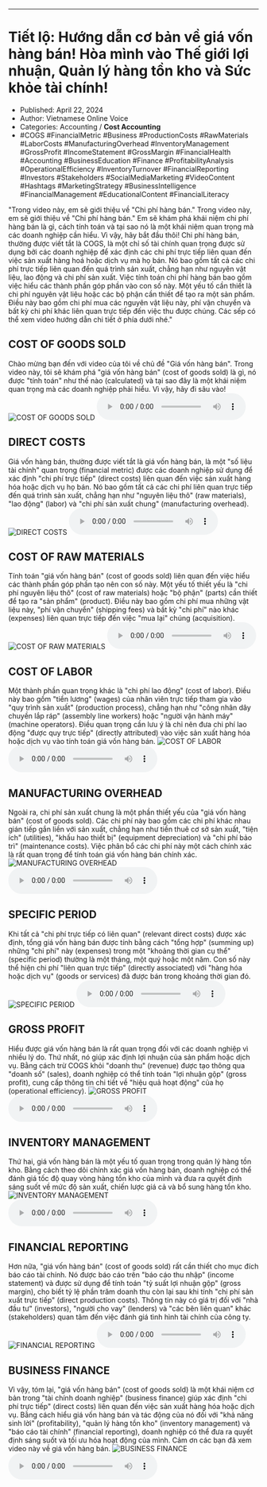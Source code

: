 
---

# Tiết lộ: Hướng dẫn cơ bản về giá vốn hàng bán! Hòa mình vào Thế giới lợi nhuận, Quản lý hàng tồn kho và Sức khỏe tài chính!

- Published: April 22, 2024
- Author: Vietnamese Online Voice
- Categories: Accounting / **Cost Accounting**
- #COGS #FinancialMetric #Business #ProductionCosts #RawMaterials #LaborCosts #ManufacturingOverhead #InventoryManagement #GrossProfit #IncomeStatement #GrossMargin #FinancialHealth #Accounting #BusinessEducation #Finance #ProfitabilityAnalysis #OperationalEfficiency #InventoryTurnover #FinancialReporting #Investors #Stakeholders #SocialMediaMarketing #VideoContent #Hashtags #MarketingStrategy #BusinessIntelligence #FinancialManagement #EducationalContent #FinancialLiteracy

"Trong video này, em sẽ giới thiệu về "Chi phí hàng bán." Trong video này, em sẽ giới thiệu về "Chi phí hàng bán." Em sẽ khám phá khái niệm chi phí hàng bán là gì, cách tính toán và tại sao nó là một khái niệm quan trọng mà các doanh nghiệp cần hiểu. Vì vậy, hãy bắt đầu thôi! Chi phí hàng bán, thường được viết tắt là COGS, là một chỉ số tài chính quan trọng được sử dụng bởi các doanh nghiệp để xác định các chi phí trực tiếp liên quan đến việc sản xuất hàng hoá hoặc dịch vụ mà họ bán. Nó bao gồm tất cả các chi phí trực tiếp liên quan đến quá trình sản xuất, chẳng hạn như nguyên vật liệu, lao động và chi phí sản xuất. Việc tính toán chi phí hàng bán bao gồm việc hiểu các thành phần góp phần vào con số này. Một yếu tố cần thiết là chi phí nguyên vật liệu hoặc các bộ phận cần thiết để tạo ra một sản phẩm. Điều này bao gồm chi phí mua các nguyên vật liệu này, phí vận chuyển và bất kỳ chi phí khác liên quan trực tiếp đến việc thu được chúng. Các sếp có thể xem video hướng dẫn chi tiết ở phía dưới nhé."


## COST OF GOODS SOLD

Chào mừng bạn đến với video của tôi về chủ đề "Giá vốn hàng bán". Trong video này, tôi sẽ khám phá "giá vốn hàng bán" (cost of goods sold) là gì, nó được "tính toán" như thế nào (calculated) và tại sao đây là một khái niệm quan trọng mà các doanh nghiệp phải hiểu. Vì vậy, hãy đi sâu vào!
![COST OF GOODS SOLD](https://http-archiver-apis-production-80.schnworks.com/storage/images/transitions/2024-04-22/transition--34916631524-Montserrat-Bold-512DA8.jpg)
<audio controls>
    <source src="https://http-archiver-apis-production-80.schnworks.com/storage/audio/file-6754152059.mp3" type="audio/mpeg">
</audio>



## DIRECT COSTS

Giá vốn hàng bán, thường được viết tắt là giá vốn hàng bán, là một "số liệu tài chính" quan trọng (financial metric) được các doanh nghiệp sử dụng để xác định "chi phí trực tiếp" (direct costs) liên quan đến việc sản xuất hàng hóa hoặc dịch vụ họ bán. Nó bao gồm tất cả các chi phí liên quan trực tiếp đến quá trình sản xuất, chẳng hạn như "nguyên liệu thô" (raw materials), "lao động" (labor) và "chi phí sản xuất chung" (manufacturing overhead).
![DIRECT COSTS](https://http-archiver-apis-production-80.schnworks.com/storage/images/transitions/2024-04-22/transition--49789576414-Montserrat-Black-673AB7.jpg)
<audio controls>
    <source src="https://http-archiver-apis-production-80.schnworks.com/storage/audio/file-25666843112.mp3" type="audio/mpeg">
</audio>



## COST OF RAW MATERIALS

Tính toán "giá vốn hàng bán" (cost of goods sold) liên quan đến việc hiểu các thành phần góp phần tạo nên con số này. Một yếu tố thiết yếu là "chi phí nguyên liệu thô" (cost of raw materials) hoặc "bộ phận" (parts) cần thiết để tạo ra "sản phẩm" (product). Điều này bao gồm chi phí mua những vật liệu này, "phí vận chuyển" (shipping fees) và bất kỳ "chi phí" nào khác (expenses) liên quan trực tiếp đến việc "mua lại" chúng (acquisition).
![COST OF RAW MATERIALS](https://http-archiver-apis-production-80.schnworks.com/storage/images/transitions/2024-04-22/transition--2236590717-Montserrat-Regular-880E4F.jpg)
<audio controls>
    <source src="https://http-archiver-apis-production-80.schnworks.com/storage/audio/file-509895705.mp3" type="audio/mpeg">
</audio>



## COST OF LABOR

Một thành phần quan trọng khác là "chi phí lao động" (cost of labor). Điều này bao gồm "tiền lương" (wages) của nhân viên trực tiếp tham gia vào "quy trình sản xuất" (production process), chẳng hạn như "công nhân dây chuyền lắp ráp" (assembly line workers) hoặc "người vận hành máy" (machine operators). Điều quan trọng cần lưu ý là chỉ nên đưa chi phí lao động "được quy trực tiếp" (directly attributed) vào việc sản xuất hàng hóa hoặc dịch vụ vào tính toán giá vốn hàng bán.
![COST OF LABOR](https://http-archiver-apis-production-80.schnworks.com/storage/images/transitions/2024-04-22/transition-8957495467-Montserrat-Thin-880E4F.jpg)
<audio controls>
    <source src="https://http-archiver-apis-production-80.schnworks.com/storage/audio/file-12350126695.mp3" type="audio/mpeg">
</audio>



## MANUFACTURING OVERHEAD

Ngoài ra, chi phí sản xuất chung là một phần thiết yếu của "giá vốn hàng bán" (cost of goods sold). Các chi phí này bao gồm các chi phí khác nhau gián tiếp gắn liền với sản xuất, chẳng hạn như tiền thuê cơ sở sản xuất, "tiện ích" (utilities), "khấu hao thiết bị" (equipment depreciation) và "chi phí bảo trì" (maintenance costs). Việc phân bổ các chi phí này một cách chính xác là rất quan trọng để tính toán giá vốn hàng bán chính xác.
![MANUFACTURING OVERHEAD](https://http-archiver-apis-production-80.schnworks.com/storage/images/transitions/2024-04-22/transition-43252135475-Montserrat-Regular-512DA8.jpg)
<audio controls>
    <source src="https://http-archiver-apis-production-80.schnworks.com/storage/audio/file-14324233978.mp3" type="audio/mpeg">
</audio>



## SPECIFIC PERIOD

Khi tất cả "chi phí trực tiếp có liên quan" (relevant direct costs) được xác định, tổng giá vốn hàng bán được tính bằng cách "tổng hợp" (summing up) những "chi phí" này (expenses) trong một "khoảng thời gian cụ thể" (specific period) thường là một tháng, một quý hoặc một năm. Con số này thể hiện chi phí "liên quan trực tiếp" (directly associated) với "hàng hóa hoặc dịch vụ" (goods or services) đã được bán trong khoảng thời gian đó.
![SPECIFIC PERIOD](https://http-archiver-apis-production-80.schnworks.com/storage/images/transitions/2024-04-22/transition-21248966629-Montserrat-Bold-7B1FA2.jpg)
<audio controls>
    <source src="https://http-archiver-apis-production-80.schnworks.com/storage/audio/file-24590981320.mp3" type="audio/mpeg">
</audio>



## GROSS PROFIT

Hiểu được giá vốn hàng bán là rất quan trọng đối với các doanh nghiệp vì nhiều lý do. Thứ nhất, nó giúp xác định lợi nhuận của sản phẩm hoặc dịch vụ. Bằng cách trừ COGS khỏi "doanh thu" (revenue) được tạo thông qua "doanh số" (sales), doanh nghiệp có thể tính toán "lợi nhuận gộp" (gross profit), cung cấp thông tin chi tiết về "hiệu quả hoạt động" của họ (operational efficiency).
![GROSS PROFIT](https://http-archiver-apis-production-80.schnworks.com/storage/images/transitions/2024-04-22/transition--24939303208-Montserrat-Bold-673AB7.jpg)
<audio controls>
    <source src="https://http-archiver-apis-production-80.schnworks.com/storage/audio/file-929798035.mp3" type="audio/mpeg">
</audio>



## INVENTORY MANAGEMENT

Thứ hai, giá vốn hàng bán là một yếu tố quan trọng trong quản lý hàng tồn kho. Bằng cách theo dõi chính xác giá vốn hàng bán, doanh nghiệp có thể đánh giá tốc độ quay vòng hàng tồn kho của mình và đưa ra quyết định sáng suốt về mức độ sản xuất, chiến lược giá cả và bổ sung hàng tồn kho.
![INVENTORY MANAGEMENT](https://http-archiver-apis-production-80.schnworks.com/storage/images/transitions/2024-04-22/transition--3427672013-Montserrat-Medium-1A237E.jpg)
<audio controls>
    <source src="https://http-archiver-apis-production-80.schnworks.com/storage/audio/file-3008514994.mp3" type="audio/mpeg">
</audio>



## FINANCIAL REPORTING

Hơn nữa, "giá vốn hàng bán" (cost of goods sold) rất cần thiết cho mục đích báo cáo tài chính. Nó được báo cáo trên "báo cáo thu nhập" (income statement) và được sử dụng để tính toán "tỷ suất lợi nhuận gộp" (gross margin), cho biết tỷ lệ phần trăm doanh thu còn lại sau khi tính "chi phí sản xuất trực tiếp" (direct production costs). Thông tin này có giá trị đối với "nhà đầu tư" (investors), "người cho vay" (lenders) và "các bên liên quan" khác (stakeholders) quan tâm đến việc đánh giá tình hình tài chính của công ty.
![FINANCIAL REPORTING](https://http-archiver-apis-production-80.schnworks.com/storage/images/transitions/2024-04-22/transition--1278928997-Montserrat-SemiBold-1A237E.jpg)
<audio controls>
    <source src="https://http-archiver-apis-production-80.schnworks.com/storage/audio/file-45749919957.mp3" type="audio/mpeg">
</audio>



## BUSINESS FINANCE

Vì vậy, tóm lại, "giá vốn hàng bán" (cost of goods sold) là một khái niệm cơ bản trong "tài chính doanh nghiệp" (business finance) giúp xác định "chi phí trực tiếp" (direct costs) liên quan đến việc sản xuất hàng hóa hoặc dịch vụ. Bằng cách hiểu giá vốn hàng bán và tác động của nó đối với "khả năng sinh lời" (profitability), "quản lý hàng tồn kho" (inventory management) và "báo cáo tài chính" (financial reporting), doanh nghiệp có thể đưa ra quyết định sáng suốt và tối ưu hóa hoạt động của mình. Cảm ơn các bạn đã xem video này về giá vốn hàng bán.
![BUSINESS FINANCE](https://http-archiver-apis-production-80.schnworks.com/storage/images/transitions/2024-04-22/transition-6965255366-Montserrat-ExtraBold-7B1FA2.jpg)
<audio controls>
    <source src="https://http-archiver-apis-production-80.schnworks.com/storage/audio/file-3986858944.mp3" type="audio/mpeg">
</audio>

